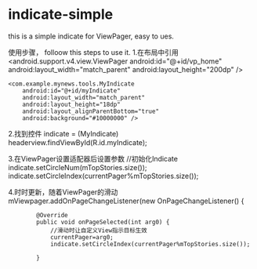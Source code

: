 # indicate-simple
this is a simple indicate for ViewPager, easy to ues.

使用步骤， folloow this steps to use it.
1.在布局中引用
 <android.support.v4.view.ViewPager
        android:id="@+id/vp_home"
        android:layout_width="match_parent"
        android:layout_height="200dp" />

    <com.example.mynews.tools.MyIndicate
        android:id="@+id/myIndicate"
        android:layout_width="match_parent"
        android:layout_height="18dp"
        android:layout_alignParentBottom="true"
        android:background="#10000000" />
        
        
2.找到控件
indicate = (MyIndicate) headerview.findViewById(R.id.myIndicate);

3.在ViewPager设置适配器后设置参数
//初始化Indicate
				indicate.setCircleNum(mTopStories.size());
				indicate.setCircleIndex(currentPager%mTopStories.size());
				
4.时时更新，随着ViewPager的滑动
	mViewpager.addOnPageChangeListener(new OnPageChangeListener() {

			@Override
			public void onPageSelected(int arg0) {
				//滑动时让自定义View指示目标生效
				currentPager=arg0;
				indicate.setCircleIndex(currentPager%mTopStories.size());
				
			}
